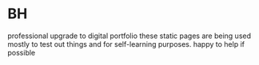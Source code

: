 # BH
professional upgrade to digital portfolio
these static pages are being used mostly to test out things and for self-learning purposes. 
happy to help if possible
